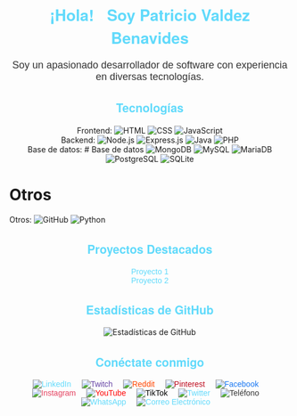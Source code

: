 <!-- Header -->
<h1 align="center" style="color: #61dafb; font-family: 'Helvetica Neue', sans-serif;">¡Hola! 👋 Soy Patricio Valdez Benavides</h1>

<!-- Sobre mí -->
<p align="center" style="color: #333; font-size: 18px; font-family: 'Arial', sans-serif;">Soy un apasionado desarrollador de software con experiencia en diversas tecnologías.</p>

<!-- Tecnologías -->
<!-- Tecnologías -->
<h2 align="center" style="color: #61dafb; font-family: 'Helvetica Neue', sans-serif;">Tecnologías</h2>
<p align="center">
  Frontend: 
  <img src="https://img.shields.io/badge/-HTML-E34F26?style=for-the-badge&logo=html5&logoColor=white" alt="HTML">
  <img src="https://img.shields.io/badge/-CSS-1572B6?style=for-the-badge&logo=css3&logoColor=white" alt="CSS">
  <img src="https://img.shields.io/badge/-JavaScript-F7DF1E?style=for-the-badge&logo=javascript&logoColor=black" alt="JavaScript">
  <br>
  Backend: 
  <img src="https://img.shields.io/badge/-Node.js-339933?style=for-the-badge&logo=node.js&logoColor=white" alt="Node.js">
  <img src="https://img.shields.io/badge/-Express.js-000000?style=for-the-badge&logo=express&logoColor=white" alt="Express.js">
  <img src="https://img.shields.io/badge/-Java-007396?style=for-the-badge&logo=java&logoColor=white" alt="Java">
  <img src="https://img.shields.io/badge/-PHP-777BB4?style=for-the-badge&logo=php&logoColor=white" alt="PHP">
  <br>
  Base de datos: 
  # Base de datos
<img src="https://img.shields.io/badge/-MongoDB-47A248?style=for-the-badge&logo=mongodb&logoColor=white" alt="MongoDB">
<img src="https://img.shields.io/badge/-MySQL-4479A1?style=for-the-badge&logo=mysql&logoColor=white" alt="MySQL">
<img src="https://img.shields.io/badge/-MariaDB-003545?style=for-the-badge&logo=mariadb&logoColor=white" alt="MariaDB">
<img src="https://img.shields.io/badge/-PostgreSQL-336791?style=for-the-badge&logo=postgresql&logoColor=white" alt="PostgreSQL">
<img src="https://img.shields.io/badge/-SQLite-003B57?style=for-the-badge&logo=sqlite&logoColor=white" alt="SQLite">

# Otros
<!-- Agrega aquí otras tecnologías -->

  Otros: 
  <img src="https://img.shields.io/badge/-GitHub-181717?style=for-the-badge&logo=github&logoColor=white" alt="GitHub">
  <img src="https://img.shields.io/badge/-Python-3776AB?style=for-the-badge&logo=python&logoColor=white" alt="Python">
</p>


<!-- Proyectos Destacados -->
<h2 align="center" style="color: #61dafb; font-family: 'Helvetica Neue', sans-serif;">Proyectos Destacados</h2>
<p align="center" style="color: #333; font-family: 'Arial', sans-serif;">
  <a href="enlace_al_proyecto_1" style="color: #61dafb; text-decoration: none;">Proyecto 1</a>
  <br>
  <a href="enlace_al_proyecto_2" style="color: #61dafb; text-decoration: none;">Proyecto 2</a>
</p>

<!-- Estadísticas de GitHub -->
<h2 align="center" style="color: #61dafb; font-family: 'Helvetica Neue', sans-serif;">Estadísticas de GitHub</h2>
<p align="center">
  <img src="https://github-readme-stats.vercel.app/api?username=Patriciobe&show_icons=true&count_private=true&hide=contribs&theme=radical" alt="Estadísticas de GitHub">
</p>

<!-- Conéctate conmigo -->
<!-- Conéctate conmigo -->
<h2 align="center" style="color: #61dafb; font-family: 'Helvetica Neue', sans-serif;">Conéctate conmigo</h2>
<div align="center" style="color: #333; font-family: 'Arial', sans-serif;">
 <!-- LinkedIn -->
<div style="display: inline-block; margin-right: 15px;">
  <a href="enlace_a_tu_perfil_de_linkedin" style="color: #61dafb; text-decoration: none;">
    <img src="https://img.shields.io/badge/-LinkedIn-0077B5?style=for-the-badge&logo=linkedin&logoColor=white" alt="LinkedIn">
  </a>
</div>

<!-- Twitch -->
<div style="display: inline-block; margin-right: 15px;">
  <a href="enlace_a_tu_perfil_de_twitch" style="color: #6441A4; text-decoration: none;">
    <img src="https://img.shields.io/badge/-Twitch-6441A4?style=for-the-badge&logo=twitch&logoColor=white" alt="Twitch">
  </a>
</div>

<!-- Reddit -->
<div style="display: inline-block; margin-right: 15px;">
  <a href="enlace_a_tu_perfil_de_reddit" style="color: #FF4500; text-decoration: none;">
    <img src="https://img.shields.io/badge/-Reddit-FF4500?style=for-the-badge&logo=reddit&logoColor=white" alt="Reddit">
  </a>
</div>

<!-- Pinterest -->
<div style="display: inline-block; margin-right: 15px;">
  <a href="enlace_a_tu_perfil_de_pinterest" style="color: #BD081C; text-decoration: none;">
    <img src="https://img.shields.io/badge/-Pinterest-BD081C?style=for-the-badge&logo=pinterest&logoColor=white" alt="Pinterest">
  </a>
</div>

<!-- Facebook -->
<div style="display: inline-block; margin-right: 15px;">
  <a href="enlace_a_tu_perfil_de_facebook" style="color: #1877F2; text-decoration: none;">
    <img src="https://img.shields.io/badge/-Facebook-1877F2?style=for-the-badge&logo=facebook&logoColor=white" alt="Facebook">
  </a>
</div>

<!-- Instagram -->
<div style="display: inline-block; margin-right: 15px;">
  <a href="enlace_a_tu_perfil_de_instagram" style="color: #E4405F; text-decoration: none;">
    <img src="https://img.shields.io/badge/-Instagram-E4405F?style=for-the-badge&logo=instagram&logoColor=white" alt="Instagram">
  </a>
</div>

<!-- YouTube -->
<div style="display: inline-block; margin-right: 15px;">
  <a href="enlace_a_tu_canal_de_youtube" style="color: #FF0000; text-decoration: none;">
    <img src="https://img.shields.io/badge/-YouTube-FF0000?style=for-the-badge&logo=youtube&logoColor=white" alt="YouTube">
  </a>
</div>

<!-- TikTok -->
<div style="display: inline-block; margin-right: 15px;">
  <a href="enlace_a_tu_perfil_de_tiktok" style="color: #000000; text-decoration: none;">
    <img src="https://img.shields.io/badge/-TikTok-000000?style=for-the-badge&logo=tiktok&logoColor=white" alt="TikTok">
  </a>
</div>

  
  <!-- Twitter -->
  <div style="display: inline-block; margin-right: 15px;">
    <a href="enlace_a_tu_perfil_de_twitter" style="color: #61dafb; text-decoration: none;">
      <img src="https://img.shields.io/badge/-Twitter-1DA1F2?style=for-the-badge&logo=twitter&logoColor=white" alt="Twitter">
    </a>
  </div>
  
  <!-- Teléfono -->
  <div style="display: inline-block; margin-right: 15px;">
    <img src="https://img.shields.io/badge/-Teléfono-4CAF50?style=for-the-badge&logoColor=white" alt="Teléfono"> 
  </div>

  <!-- WhatsApp -->
  <div style="display: inline-block; margin-right: 15px;">
    <a href="enlace_whatsapp" style="color: #61dafb; text-decoration: none;">
      <img src="https://img.shields.io/badge/-WhatsApp-25D366?style=for-the-badge&logo=whatsapp&logoColor=white" alt="WhatsApp">
    </a>
  </div>

  <!-- Correo electrónico -->
  <div style="display: inline-block; margin-right: 15px;">
    <a href="mailto:correo@ejemplo.com" style="color: #61dafb; text-decoration: none;">
      <img src="https://img.shields.io/badge/-Correo%20Electrónico-D14836?style=for-the-badge&logoColor=white" alt="Correo Electrónico">
    </a>
  </div>
</div>
